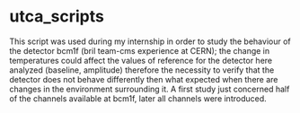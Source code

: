 # utca_scripts

This script was used during my internship in order to study the behaviour of the detector bcm1f (bril team-cms experience at CERN); the change in temperatures could affect the values of reference for the detector here analyzed (baseline, amplitude) therefore the necessity to verify that the detector does not behave differently then what expected when there are changes in the environment surrounding it. 
A first study just concerned half of the channels available at bcm1f, later all channels were introduced. 
